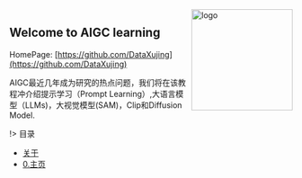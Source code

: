 <img src="_media/icon.svg" align="right" alt="logo" height="180" width="180" />

## Welcome to AIGC learning

HomePage: [https://github.com/DataXujing](https://github.com/DataXujing)

AIGC最近几年成为研究的热点问题，我们将在该教程冲介绍提示学习（Prompt Learning）,大语言模型（LLMs)，大视觉模型(SAM)，Clip和Diffusion Model.

<!-- <div align=center>
<img src="./zh-cn/img/index/cnn_hist.png" />
</div> -->


!> 目录

* [关于](zh-cn/about)
* [0.主页](zh-cn/index)




